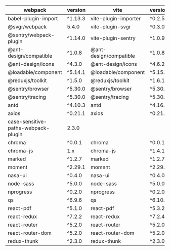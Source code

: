 | webpack                             | version | vite                   | version | updatable |
| ----------------------------------- | ------- | ---------------------- | ------- | --------- |
| babel-plugin-import                 | ^1.13.3 | vite-plugin-importer   | ^0.2.5  |           |
| @svgr/webpack                       | 5.4.0   | vite-plugin-svgr       | ^0.3.0  |           |
| @sentry/webpack-plugin              | ^1.14.0 | vite-plugin-sentry     | ^1.0.9  |           |
| @ant-design/compatible              | ^1.0.8  | @ant-design/compatible | ^1.0.8  |           |
| @ant-design/icons                   | ^4.3.0  | @ant-design/icons      | ^4.6.2  |           |
| @loadable/component                 | ^5.14.1 | @loadable/component    | ^5.15.0 |           |
| @reduxjs/toolkit                    | ^1.5.0  | @reduxjs/toolkit       | ^1.6.1  |           |
| @sentry/browser                     | ^5.30.0 | @sentry/browser        | ^5.30.0 |   ?        |
| @sentry/tracing                     | ^5.30.0 | @sentry/tracing        | ^5.30.0 |   ?       |
| antd                                | ^4.10.3 | antd                   | ^4.16.9 |           |
| axios                               | ^0.21.1 | axios                  | ^0.21.1 |           |
| case-sensitive-paths-webpack-plugin | 2.3.0   |                        |         |           |
| chroma                              | ^0.0.1  | chroma                 | ^0.0.1  |           |
| chroma-js                           | 1.x     | chroma-js              | ^1.4.1  |  ?       |
| marked                              | ^1.2.7  | marked                 | ^1.2.7  | ?         |
| moment                              | ^2.29.1 | moment                 | ^2.29.1 |           |
| nasa-ui                             | ^0.4.0  | nasa-ui                | ^0.4.0  |           |
| node-sass                           | ^5.0.0  | node-sass              | ^5.0.0  | ?         |
| nprogress                           | ^0.2.0  | nprogress              | ^0.2.0  |           |
| qs                                  | ^6.9.6  | qs                     | ^6.10.1  |           |
| react-pdf                           | ^5.1.0  | react-pdf              | ^5.3.2  |           |
| react-redux                         | ^7.2.2  | react-redux            | ^7.2.4  |           |
| react-router                        | ^5.2.0  | react-router           | ^5.2.0  |           |
| react-router-dom                    | ^5.2.0  | react-router-dom       | ^5.2.0  |           |
| redux-thunk                         | ^2.3.0  | redux-thunk            | ^2.3.0  |           |
